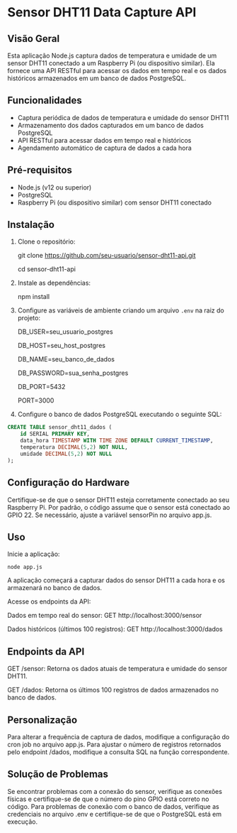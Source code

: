 # Sensor DHT11 Data Capture API

## Visão Geral

Esta aplicação Node.js captura dados de temperatura e umidade de um sensor DHT11 conectado a um Raspberry Pi (ou dispositivo similar). Ela fornece uma API RESTful para acessar os dados em tempo real e os dados históricos armazenados em um banco de dados PostgreSQL.

## Funcionalidades

- Captura periódica de dados de temperatura e umidade do sensor DHT11
- Armazenamento dos dados capturados em um banco de dados PostgreSQL
- API RESTful para acessar dados em tempo real e históricos
- Agendamento automático de captura de dados a cada hora

## Pré-requisitos

- Node.js (v12 ou superior)
- PostgreSQL
- Raspberry Pi (ou dispositivo similar) com sensor DHT11 conectado

## Instalação

1. Clone o repositório:

   git clone https://github.com/seu-usuario/sensor-dht11-api.git

   cd sensor-dht11-api

2. Instale as dependências:

   npm install

3. Configure as variáveis de ambiente criando um arquivo `.env` na raiz do projeto:

   DB_USER=seu_usuario_postgres

   DB_HOST=seu_host_postgres

   DB_NAME=seu_banco_de_dados

   DB_PASSWORD=sua_senha_postgres

   DB_PORT=5432

   PORT=3000

4. Configure o banco de dados PostgreSQL executando o seguinte SQL:
```sql
CREATE TABLE sensor_dht11_dados (
    id SERIAL PRIMARY KEY,
    data_hora TIMESTAMP WITH TIME ZONE DEFAULT CURRENT_TIMESTAMP,
    temperatura DECIMAL(5,2) NOT NULL,
    umidade DECIMAL(5,2) NOT NULL
);
```

## Configuração do Hardware
Certifique-se de que o sensor DHT11 esteja corretamente conectado ao seu Raspberry Pi. Por padrão, o código assume que o sensor está conectado ao GPIO 22. Se necessário, ajuste a variável sensorPin no arquivo app.js.

## Uso

Inicie a aplicação:

`node app.js`


A aplicação começará a capturar dados do sensor DHT11 a cada hora e os armazenará no banco de dados.

Acesse os endpoints da API:

Dados em tempo real do sensor: GET http://localhost:3000/sensor

Dados históricos (últimos 100 registros): GET http://localhost:3000/dados



## Endpoints da API

GET /sensor: Retorna os dados atuais de temperatura e umidade do sensor DHT11.

GET /dados: Retorna os últimos 100 registros de dados armazenados no banco de dados.

## Personalização

Para alterar a frequência de captura de dados, modifique a configuração do cron job no arquivo app.js.
Para ajustar o número de registros retornados pelo endpoint /dados, modifique a consulta SQL na função correspondente.

## Solução de Problemas

Se encontrar problemas com a conexão do sensor, verifique as conexões físicas e certifique-se de que o número do pino GPIO está correto no código.
Para problemas de conexão com o banco de dados, verifique as credenciais no arquivo .env e certifique-se de que o PostgreSQL está em execução.

